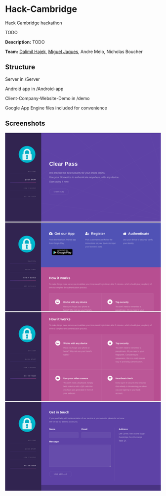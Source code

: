 # Hack-Cambridge
Hack Cambridge hackathon

TODO 

**Description:**  TODO

**Team:** [Dalimil Hajek](https://github.com/dalimil), [Miguel Jaques](https://github.com/seuqaj114), Andre Melo, Nicholas Boucher

## Structure

Server in /Server

Android app in /Android-app

Client-Company-Website-Demo in /demo

Google App Engine files included for convenience

## Screenshots

![01](https://github.com/Dalimil/Hack-Cambridge/blob/master/Screenshots/Screenshot1.png)
![02](https://github.com/Dalimil/Hack-Cambridge/blob/master/Screenshots/Screenshot2.png)
![03](https://github.com/Dalimil/Hack-Cambridge/blob/master/Screenshots/Screenshot3.png)
![04](https://github.com/Dalimil/Hack-Cambridge/blob/master/Screenshots/Screenshot4.png)
